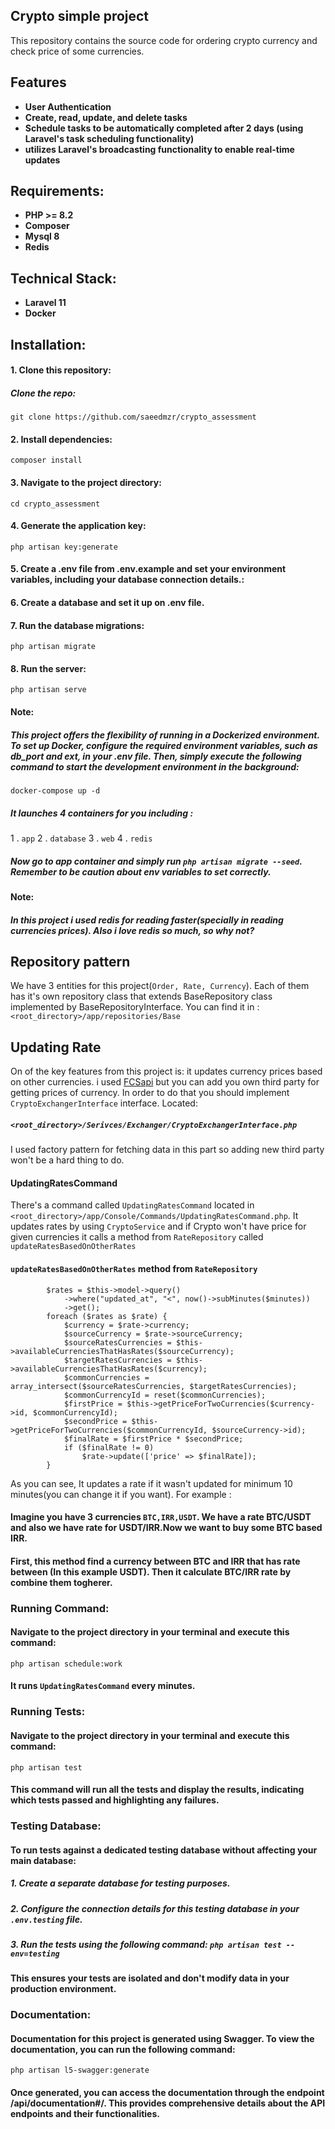 
## Crypto simple project


This repository contains the source code for ordering crypto currency and check price of some currencies.

## Features
- **User Authentication**
- **Create, read, update, and delete tasks**
- **Schedule tasks to be automatically completed after 2 days (using Laravel's task scheduling functionality)**
- **utilizes Laravel's broadcasting functionality to enable real-time updates**

## Requirements:

- **PHP >= 8.2**
- **Composer**
- **Mysql 8**
- **Redis**
## Technical Stack:
- **Laravel 11**
- **Docker**

## Installation:

#### 1. Clone this repository:

##### Clone the repo:
`git clone https://github.com/saeedmzr/crypto_assessment`

#### 2. Install dependencies:
`composer install`

#### 3. Navigate to the project directory:
`cd crypto_assessment`

#### 4. Generate the application key:
`php artisan key:generate`

#### 5. Create a .env file from .env.example and set your environment variables, including your database connection details.:

#### 6. Create a database and set it up on .env file.

#### 7. Run the database migrations:
`php artisan migrate`

#### 8. Run the server:
`php artisan serve`

#### Note:
##### This project offers the flexibility of running in a Dockerized environment. To set up Docker, configure the required environment variables, such as db_port and ext, in your .env file. Then, simply execute the following command to start the development environment in the background: ######

`docker-compose up -d`
##### It launches 4 containers for you including : ######
1 . `app`
2 . `database`
3 . `web`
4 . `redis`

##### Now go to app container and simply run `php artisan migrate --seed`. Remember to be caution about env variables to set correctly.  ######

#### Note:
##### In this project i used redis for reading faster(specially in reading currencies prices). Also i love redis so much, so why not? ######


## Repository pattern

We have 3 entities for this project(`Order, Rate, Currency`). Each of them has it's own repository class that extends BaseRepository class implemented by BaseRepositoryInterface.
You can find it in :
`<root_directory>/app/repositories/Base`

## Updating Rate

On of the key features from this project is: it updates currency prices based on other currencies.
i used [FCSapi](https://fcsapi.com/) but you can add you own third party for getting prices of currency.
In order to do that you should implement `CryptoExchangerInterface` interface. Located: 
##### `<root_directory>/Serivces/Exchanger/CryptoExchangerInterface.php` #####
I used factory pattern for fetching data in this part so adding new third party won't be a hard thing to do.

#### UpdatingRatesCommand
There's a command called `UpdatingRatesCommand` located in `<root_directory>/app/Console/Commands/UpdatingRatesCommand.php`.
It updates rates by using `CryptoService` and if Crypto won't have price for given currencies it calls a method from `RateRepository` called `updateRatesBasedOnOtherRates`

#### `updateRatesBasedOnOtherRates` method from `RateRepository`
```<?php
        $rates = $this->model->query()
            ->where("updated_at", "<", now()->subMinutes($minutes))
            ->get();
        foreach ($rates as $rate) {
            $currency = $rate->currency;
            $sourceCurrency = $rate->sourceCurrency;
            $sourceRatesCurrencies = $this->availableCurrenciesThatHasRates($sourceCurrency);
            $targetRatesCurrencies = $this->availableCurrenciesThatHasRates($currency);
            $commonCurrencies = array_intersect($sourceRatesCurrencies, $targetRatesCurrencies);
            $commonCurrencyId = reset($commonCurrencies);
            $firstPrice = $this->getPriceForTwoCurrencies($currency->id, $commonCurrencyId);
            $secondPrice = $this->getPriceForTwoCurrencies($commonCurrencyId, $sourceCurrency->id);
            $finalRate = $firstPrice * $secondPrice;
            if ($finalRate != 0)
                $rate->update(['price' => $finalRate]);
        }
```
As you can see, It updates a rate if it wasn't updated for minimum 10 minutes(you can change it if you want).
For example : 
#### Imagine you have 3 currencies `BTC,IRR,USDT`. We have a rate BTC/USDT  and also we have rate for USDT/IRR.Now we want to buy some BTC based IRR. ###
#### First, this method find a currency between BTC and IRR that has rate between (In this example USDT). Then it calculate BTC/IRR rate by combine them togherer.

### Running Command:

#### Navigate to the project directory in your terminal and execute this command:
`php artisan schedule:work`
#### It runs `UpdatingRatesCommand` every minutes.

### Running Tests:

#### Navigate to the project directory in your terminal and execute this command:
`php artisan test`

#### This command will run all the tests and display the results, indicating which tests passed and highlighting any failures.

### Testing Database:

#### To run tests against a dedicated testing database without affecting your main database:

##### 1. Create a separate database for testing purposes.
##### 2. Configure the connection details for this testing database in your `.env.testing` file.
##### 3. Run the tests using the following command: `php artisan test --env=testing`

#### This ensures your tests are isolated and don't modify data in your production environment.

### Documentation:
#### Documentation for this project is generated using Swagger. To view the documentation, you can run the following command:
`php artisan l5-swagger:generate`

#### Once generated, you can access the documentation through the endpoint /api/documentation#/. This provides comprehensive details about the API endpoints and their functionalities.





